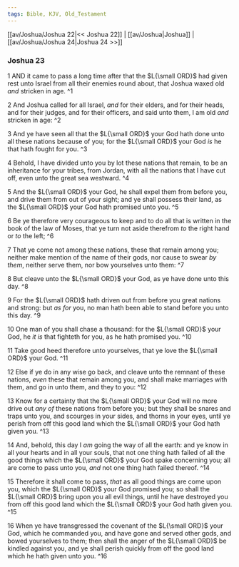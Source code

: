 ```yaml
---
tags: Bible, KJV, Old_Testament
---
```


[[av/Joshua/Joshua 22|<< Joshua 22]] | [[av/Joshua|Joshua]] | [[av/Joshua/Joshua 24|Joshua 24 >>]]

### Joshua 23

1 AND it came to pass a long time after that the $L{\small ORD}$ had given rest unto Israel from all their enemies round about, that Joshua waxed old _and_ stricken in age. ^1

2 And Joshua called for all Israel, _and_ for their elders, and for their heads, and for their judges, and for their officers, and said unto them, I am old _and_ stricken in age: ^2

3 And ye have seen all that the $L{\small ORD}$ your God hath done unto all these nations because of you; for the $L{\small ORD}$ your God _is_ he that hath fought for you. ^3

4 Behold, I have divided unto you by lot these nations that remain, to be an inheritance for your tribes, from Jordan, with all the nations that I have cut off, even unto the great sea westward. ^4

5 And the $L{\small ORD}$ your God, he shall expel them from before you, and drive them from out of your sight; and ye shall possess their land, as the $L{\small ORD}$ your God hath promised unto you. ^5

6 Be ye therefore very courageous to keep and to do all that is written in the book of the law of Moses, that ye turn not aside therefrom _to_ the right hand or _to_ the left; ^6

7 That ye come not among these nations, these that remain among you; neither make mention of the name of their gods, nor cause to swear _by_ _them_, neither serve them, nor bow yourselves unto them: ^7

8 But cleave unto the $L{\small ORD}$ your God, as ye have done unto this day. ^8

9 For the $L{\small ORD}$ hath driven out from before you great nations and strong: but _as_ _for_ you, no man hath been able to stand before you unto this day. ^9

10 One man of you shall chase a thousand: for the $L{\small ORD}$ your God, he _it_ _is_ that fighteth for you, as he hath promised you. ^10

11 Take good heed therefore unto yourselves, that ye love the $L{\small ORD}$ your God. ^11

12 Else if ye do in any wise go back, and cleave unto the remnant of these nations, _even_ these that remain among you, and shall make marriages with them, and go in unto them, and they to you: ^12

13 Know for a certainty that the $L{\small ORD}$ your God will no more drive out _any_ _of_ these nations from before you; but they shall be snares and traps unto you, and scourges in your sides, and thorns in your eyes, until ye perish from off this good land which the $L{\small ORD}$ your God hath given you. ^13

14 And, behold, this day I _am_ going the way of all the earth: and ye know in all your hearts and in all your souls, that not one thing hath failed of all the good things which the $L{\small ORD}$ your God spake concerning you; all are come to pass unto you, _and_ not one thing hath failed thereof. ^14

15 Therefore it shall come to pass, _that_ as all good things are come upon you, which the $L{\small ORD}$ your God promised you; so shall the $L{\small ORD}$ bring upon you all evil things, until he have destroyed you from off this good land which the $L{\small ORD}$ your God hath given you. ^15

16 When ye have transgressed the covenant of the $L{\small ORD}$ your God, which he commanded you, and have gone and served other gods, and bowed yourselves to them; then shall the anger of the $L{\small ORD}$ be kindled against you, and ye shall perish quickly from off the good land which he hath given unto you. ^16
